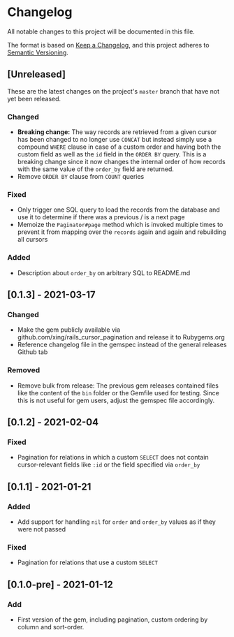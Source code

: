 # Changelog

All notable changes to this project will be documented in this file.

The format is based on [Keep a Changelog](https://keepachangelog.com/en/1.0.0/), and this project adheres to [Semantic Versioning](https://semver.org/spec/v2.0.0.html).

## [Unreleased]

These are the latest changes on the project's `master` branch that have not yet been released.

<!---
  If you submit a pull request for this gem, please add a summary of your changes here.
  This will ensure that they're also mentioned in the next release description.
  Follow the same format as previous releases by categorizing your feature into "Added", "Changed", "Deprecated", "Removed", "Fixed", or "Security".
--->

### Changed
- **Breaking change:** The way records are retrieved from a given cursor has been changed to no longer use `CONCAT` but instead simply use a compound `WHERE` clause in case of a custom order and having both the custom field as well as the `id` field in the `ORDER BY` query. This is a breaking change since it now changes the internal order of how records with the same value of the `order_by` field are returned.
- Remove `ORDER BY` clause from `COUNT` queries
         
### Fixed
- Only trigger one SQL query to load the records from the database and use it to determine if there was a previous / is a next page
- Memoize the `Paginator#page` method which is invoked multiple times to prevent it from mapping over the `records` again and again and rebuilding all cursors

### Added
- Description about `order_by` on arbitrary SQL to README.md

## [0.1.3] - 2021-03-17

### Changed
- Make the gem publicly available via github.com/xing/rails_cursor_pagination and release it to Rubygems.org
- Reference changelog file in the gemspec instead of the general releases Github tab

### Removed
- Remove bulk from release: The previous gem releases contained files like the content of the `bin` folder or the Gemfile used for testing. Since this is not useful for gem users, adjust the gemspec file accordingly.

## [0.1.2] - 2021-02-04

### Fixed
- Pagination for relations in which a custom `SELECT` does not contain cursor-relevant fields like `:id` or the field specified via `order_by`

## [0.1.1] - 2021-01-21 

### Added
- Add support for handling `nil` for `order` and `order_by` values as if they were not passed

### Fixed
- Pagination for relations that use a custom `SELECT`

## [0.1.0-pre] - 2021-01-12

### Add
- First version of the gem, including pagination, custom ordering by column and sort-order.
